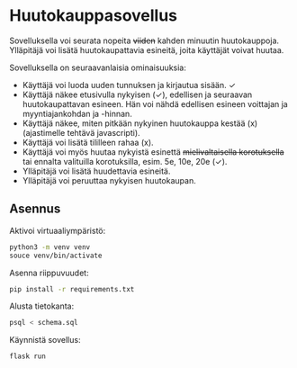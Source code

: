 # Huutokauppasovellus
Sovelluksella voi seurata nopeita ~~viiden~~ kahden minuutin huutokauppoja. Ylläpitäjä voi lisätä huutokaupattavia esineitä, joita käyttäjät voivat huutaa.

Sovelluksella on seuraavanlaisia ominaisuuksia:
* Käyttäjä voi luoda uuden tunnuksen ja kirjautua sisään. ✓
* Käyttäjä näkee etusivulla nykyisen (✓), edellisen ja seuraavan huutokaupattavan esineen. Hän voi nähdä edellisen esineen voittajan ja myyntiajankohdan ja -hinnan.
* Käyttäjä näkee, miten pitkään nykyinen huutokauppa kestää (x) (ajastimelle tehtävä javascripti).
* Käyttäjä voi lisätä tililleen rahaa (x).
* Käyttäjä voi myös huutaa nykyistä esinettä ~~mielivaltaisella korotuksella~~ tai ennalta valituilla korotuksilla, esim. 5e, 10e, 20e (✓).
* Ylläpitäjä voi lisätä huudettavia esineitä.
* Ylläpitäjä voi peruuttaa nykyisen huutokaupan.

## Asennus
Aktivoi virtuaaliympäristö:
```bash
python3 -m venv venv
souce venv/bin/activate
```

Asenna riippuvuudet:
```bash
pip install -r requirements.txt
```

Alusta tietokanta:
```bash
psql < schema.sql
```

Käynnistä sovellus:
```bash
flask run
```
